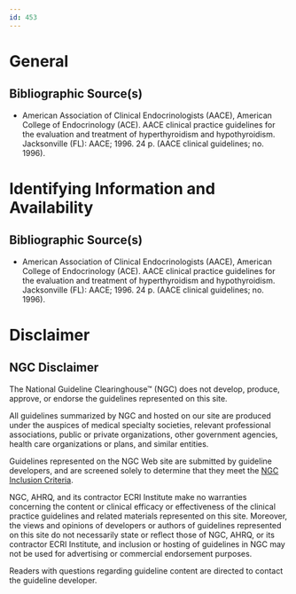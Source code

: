 ```yaml
---
id: 453
---
```


# General

## Bibliographic Source(s)

- American Association of Clinical Endocrinologists (AACE), American College of Endocrinology (ACE). AACE clinical practice guidelines for the evaluation and treatment of hyperthyroidism and hypothyroidism. Jacksonville (FL): AACE; 1996. 24 p. (AACE clinical guidelines; no. 1996).

# Identifying Information and Availability

## Bibliographic Source(s)

- American Association of Clinical Endocrinologists (AACE), American College of Endocrinology (ACE). AACE clinical practice guidelines for the evaluation and treatment of hyperthyroidism and hypothyroidism. Jacksonville (FL): AACE; 1996. 24 p. (AACE clinical guidelines; no. 1996).

# Disclaimer

## NGC Disclaimer

The National Guideline Clearinghouse™ (NGC) does not develop, produce, approve, or endorse the guidelines represented on this site.

All guidelines summarized by NGC and hosted on our site are produced under the auspices of medical specialty societies, relevant professional associations, public or private organizations, other government agencies, health care organizations or plans, and similar entities.

Guidelines represented on the NGC Web site are submitted by guideline developers, and are screened solely to determine that they meet the [NGC Inclusion Criteria](/help-and-about/summaries/inclusion-criteria).

NGC, AHRQ, and its contractor ECRI Institute make no warranties concerning the content or clinical efficacy or effectiveness of the clinical practice guidelines and related materials represented on this site. Moreover, the views and opinions of developers or authors of guidelines represented on this site do not necessarily state or reflect those of NGC, AHRQ, or its contractor ECRI Institute, and inclusion or hosting of guidelines in NGC may not be used for advertising or commercial endorsement purposes.

Readers with questions regarding guideline content are directed to contact the guideline developer.

